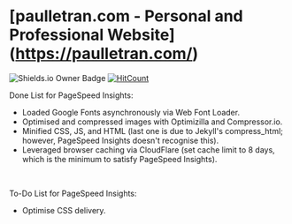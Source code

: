 # [paulletran.com - Personal and Professional Website] (https://paulletran.com/)
![Shields.io Owner Badge](https://img.shields.io/badge/Coded%20By-PaulTran47-brightgreen.svg)
[![HitCount](https://hitt.herokuapp.com/{paultran47||org}/{paultran47.github.io}z.svg)](https://github.com/paultran47/paultran47.github.io)

Done List for PageSpeed Insights:
<ul>
	<li>Loaded Google Fonts asynchronously via Web Font Loader.</li>
	<li>Optimised and compressed images with Optimizilla and Compressor.io.</li>
	<li>Minified CSS, JS, and HTML (last one is due to Jekyll's compress_html; however, PageSpeed Insights doesn't recognise this).</li>
	<li>Leveraged browser caching via CloudFlare (set cache limit to 8 days, which is the minimum to satisfy PageSpeed Insights).</li>
</ul>

<br />

To-Do List for PageSpeed Insights:
<ul>
	<li>Optimise CSS delivery.</li>
</ul>

